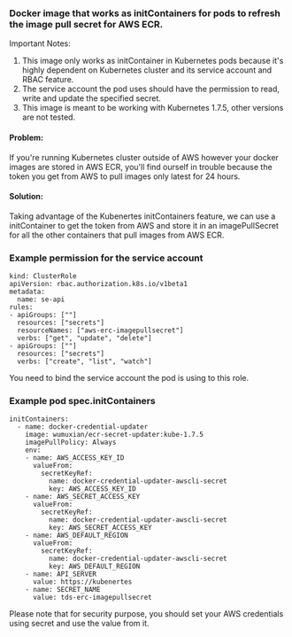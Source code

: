 ### Docker image that works as initContainers for pods to refresh the image pull secret for AWS ECR.

Important Notes:

1. This image only works as initContainer in Kubernetes pods because it's highly dependent on Kubernetes cluster and its service account and RBAC feature.
2. The service account the pod uses should have the permission to read, write and update the specified secret.
3. This image is meant to be working with Kubernetes 1.7.5, other versions are not tested.

#### Problem:
If you're running Kubernetes cluster outside of AWS however your docker images are stored in AWS ECR, you'll find ourself in trouble because the token you get from AWS to pull images only latest for 24 hours.

#### Solution:
Taking advantage of the Kubenertes initContainers feature, we can use a initContainer to get the token from AWS and store it in an imagePullSecret for all the other containers that pull images from AWS ECR.

### Example permission for the service account

```
kind: ClusterRole
apiVersion: rbac.authorization.k8s.io/v1beta1
metadata:
  name: se-api
rules:
- apiGroups: [""]
  resources: ["secrets"]
  resourceNames: ["aws-erc-imagepullsecret"]
  verbs: ["get", "update", "delete"]
- apiGroups: [""]
  resources: ["secrets"]
  verbs: ["create", "list", "watch"]

```

You need to bind the service account the pod is using to this role.

### Example pod spec.initContainers

```
initContainers:
  - name: docker-credential-updater
    image: wumuxian/ecr-secret-updater:kube-1.7.5
    imagePullPolicy: Always
    env:
    - name: AWS_ACCESS_KEY_ID
      valueFrom:
        secretKeyRef:
          name: docker-credential-updater-awscli-secret
          key: AWS_ACCESS_KEY_ID
    - name: AWS_SECRET_ACCESS_KEY
      valueFrom:
        secretKeyRef:
          name: docker-credential-updater-awscli-secret
          key: AWS_SECRET_ACCESS_KEY
    - name: AWS_DEFAULT_REGION
      valueFrom:
        secretKeyRef:
          name: docker-credential-updater-awscli-secret
          key: AWS_DEFAULT_REGION
    - name: API_SERVER
      value: https://kubenertes
    - name: SECRET_NAME
      value: tds-erc-imagepullsecret
```

Please note that for security purpose, you should set your AWS credentials using secret and use the value from it.

